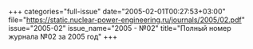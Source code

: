 +++
categories="full-issue"
date="2005-02-01T00:27:53+03:00"
file="https://static.nuclear-power-engineering.ru/journals/2005/02.pdf"
issue="2005-02"
issue_name="2005 - №02"
title="Полный номер журнала №02 за 2005 год"
+++